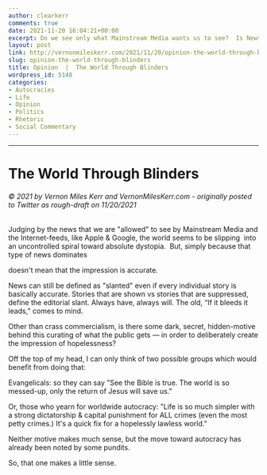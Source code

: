 ```yaml
---
author: clearkerr
comments: true
date: 2021-11-20 16:04:21+00:00
excerpt: Do we see only what Mainstream Media wants us to see?  Is News managed?
layout: post
link: http://vernonmileskerr.com/2021/11/20/opinion-the-world-through-blinders/
slug: opinion-the-world-through-blinders
title: Opinion  |  The World Through Blinders
wordpress_id: 5148
categories:
- Autocracies
- Life
- Opinion
- Politics
- Rhetoric
- Social Commentary
---
```


* * *




# The World Through Blinders




###### © 2021 by Vernon Miles Kerr and VernonMilesKerr.com - originally posted to Twitter as rough-draft on 11/20/2021









Judging by the news that we are "allowed" to see by Mainstream Media and the Internet-feeds, like Apple & Google, the world seems to be slipping  into an uncontrolled spiral toward absolute dystopia.  But, simply because that type of news dominates







doesn't mean that the impression is accurate.







News can still be defined as "slanted" even if every individual story is basically accurate. Stories that are shown vs stories that are suppressed, define the editorial slant. Always have, always will. The old, “If it bleeds it leads," comes to mind.







Other than crass commercialism, is there some dark, secret, hidden-motive behind this curating of what the public gets — in order to deliberately create the impression of hopelessness? 







Off the top of my head, I can only think of two possible groups which would benefit from doing that:







Evangelicals: so they can say "See the Bible is true. The world is so messed-up, only the return of Jesus will save us."







Or, those who yearn for worldwide autocracy: "Life is so much simpler with a strong dictatorship & capital punishment for ALL crimes (even the most petty crimes.) It's a quick fix for a hopelessly lawless world."







Neither motive makes much sense, but the move toward autocracy has already been noted by some pundits.







So, that one makes a little sense.















